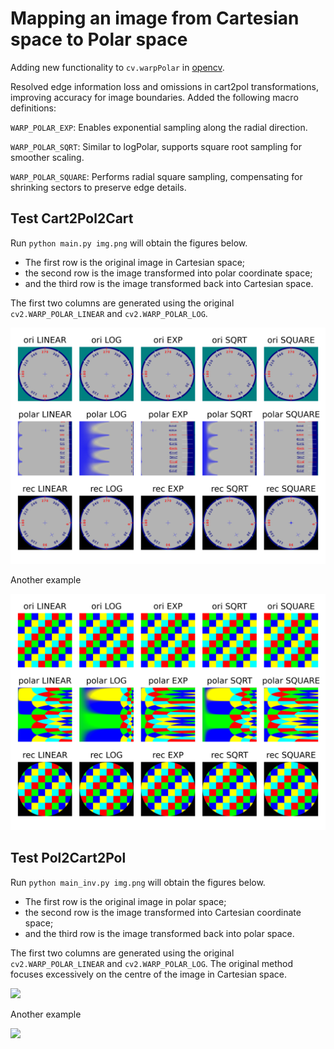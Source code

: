 # Mapping an image from Cartesian space to Polar space

Adding new functionality to `cv.warpPolar` in [opencv](https://github.com/opencv/opencv/).

Resolved edge information loss and omissions in cart2pol transformations, improving accuracy for image boundaries.
Added the following macro definitions:

`WARP_POLAR_EXP`: Enables exponential sampling along the radial direction.

`WARP_POLAR_SQRT`: Similar to logPolar, supports square root sampling for smoother
scaling.

`WARP_POLAR_SQUARE`: Performs radial square sampling, compensating for shrinking
sectors to preserve edge details.




## Test Cart2Pol2Cart
Run `python main.py img.png` will obtain the figures below. 
- The first row is the original image in Cartesian space;
- the second row is the image transformed into polar coordinate space;
- and the third row is the image transformed back into Cartesian space.

The first two columns are generated using the original `cv2.WARP_POLAR_LINEAR` and `cv2.WARP_POLAR_LOG`.


![](img_res.png)


Another example

![](img2_res.png)



## Test Pol2Cart2Pol
Run `python main_inv.py img.png` will obtain the figures below. 
- The first row is the original image in polar space;
- the second row is the image transformed into Cartesian coordinate space;
- and the third row is the image transformed back into polar space.

The first two columns are generated using the original `cv2.WARP_POLAR_LINEAR` and `cv2.WARP_POLAR_LOG`. The original method focuses excessively on the centre of the image in Cartesian space.

![](img_res_inv.png)


Another example

![](img2_res_inv.png)

